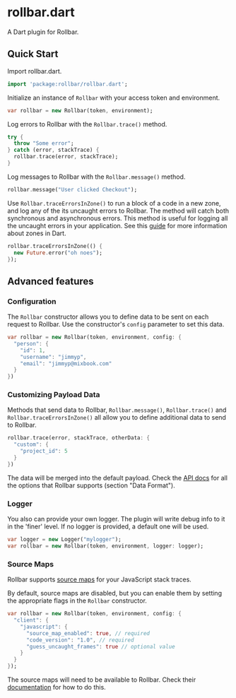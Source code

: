# rollbar.dart

A Dart plugin for Rollbar.

## Quick Start
Import rollbar.dart.

```dart
import 'package:rollbar/rollbar.dart';
```

Initialize an instance of `Rollbar` with your access token and environment.

```dart
var rollbar = new Rollbar(token, environment);
```

Log errors to Rollbar with the `Rollbar.trace()` method.

```dart
try {
  throw "Some error";
} catch (error, stackTrace) {
  rollbar.trace(error, stackTrace);
}
```

Log messages to Rollbar with the `Rollbar.message()` method.

```dart
rollbar.message("User clicked Checkout");
```

Use `Rollbar.traceErrorsInZone()` to run a block of a code in a new zone, and log any of the its uncaught errors to Rollbar. The method will catch both synchronous and asynchronous errors. This method is useful for logging all the uncaught errors in your application. See this [guide](https://www.dartlang.org/articles/zones/) for more information about zones in Dart.

```dart
rollbar.traceErrorsInZone(() {
  new Future.error("oh noes");
});
```

## Advanced features

### Configuration
The `Rollbar` constructor allows you to define data to be sent on each request to Rollbar. Use the constructor's `config` parameter to set this data.

```dart
var rollbar = new Rollbar(token, environment, config: {
  "person": {
    "id": 1,
    "username": "jimmyp",
    "email": "jimmyp@mixbook.com"
  }
})
```

### Customizing Payload Data
Methods that send data to Rollbar, `Rollbar.message()`, `Rollbar.trace()` and `Rollbar.traceErrorsInZone()` all allow you to define additional data to send to Rollbar.

```dart
rollbar.trace(error, stackTrace, otherData: {
  "custom": {
    "project_id": 5
  }
})
```

The data will be merged into the default payload. Check the
[API docs](https://rollbar.com/docs/api_items/) for all the options that Rollbar supports (section "Data Format").

### Logger

You also can provide your own logger. The plugin will write debug info to it in the 'finer' level. If no logger is provided, a default one will be used.

```dart
var logger = new Logger("mylogger");
var rollbar = new Rollbar(token, environment, logger: logger);
```

### Source Maps

Rollbar supports [source maps](https://rollbar.com/mixbook/montage-client/docs/guides_sourcemaps/) for your JavaScript stack traces.

By default, source maps are disabled, but you can enable them by setting the appropriate flags in the `Rollbar` constructor.

```dart
var rollbar = new Rollbar(token, environment, config: {
  "client": {
    "javascript": {
      "source_map_enabled": true, // required
      "code_version": "1.0", // required
      "guess_uncaught_frames": true // optional value
    }
  }
});
```

The source maps will need to be available to Rollbar. Check their [documentation](https://rollbar.com/docs/guides_sourcemaps/) for how to do this.
